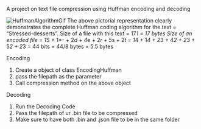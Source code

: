 A project on text file compression using Huffman encoding and decoding


![HuffmanAlgorithmGif](https://github.com/arfath11/Text_File_Compression_Me/assets/74487575/1765d0dd-e403-40c0-b020-b3c9b8f37f92)
The above pictorial representation clearly demonstrates the complete Huffman coding algorithm 
for the text = “Stressed-desserts”. 
Size of a file with this text =  17*1 = 17 bytes
Size of an encoded file = 1*S + 1*- + 2*d + 4*e + 2*r + 5*s + 2*t = 1*4 + 1*4 + 2*3 + 4*2 + 2*3 + 5*2 + 2*3 =  44 bits = 44/8
bytes = 5.5 bytes


Encoding 

1. Create a object of class EncodingHuffman 
2. pass the  filepath as the parameter
3. Call compression method on   the above object 

Decoding 
1. Run the Decoding Code
2. Pass the filepath of ur .bin file to be compressed
3. Make sure to have both .bin and .json file to be in the same folder
